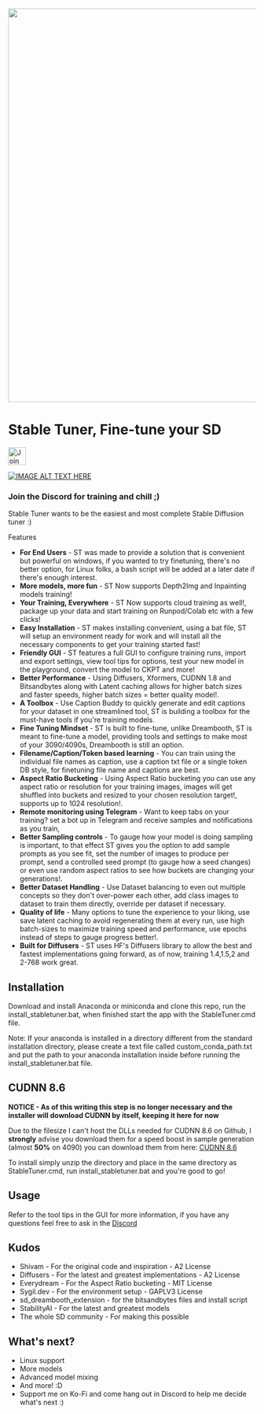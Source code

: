 <p align="center">
    <br>
    <img src="https://i.imgur.com/uqO9rAd.png" width="800"/>
    <br>
<p>

# Stable Tuner, Fine-tune your SD

<a href='https://discord.gg/DahNECrBUZ' target='_blank'><img height='36' style='border:0px;height:36px;' src='https://cincydiscord.com/wp-content/uploads/2019/02/CINCYDISCORDJOIN.png' border='0' alt='Join the discord :)' /></a>

[![IMAGE ALT TEXT HERE](https://img.youtube.com/vi/36Z4ETFZx94/0.jpg)](https://www.youtube.com/watch?v=36Z4ETFZx94)

### Join the Discord for training and chill ;)

Stable Tuner wants to be the easiest and most complete Stable Diffusion tuner :)

Features

- **For End Users** - ST was made to provide a solution that is convenient but powerful on windows, if you wanted to try finetuning, there's no better option, for Linux folks, a bash script will be added at a later date if there's enough interest.
- **More models, more fun** - ST Now supports Depth2Img and Inpainting models training!
- **Your Training, Everywhere** - ST Now supports cloud training as well!, package up your data and start training on Runpod/Colab etc with a few clicks!
- **Easy Installation** - ST makes installing convenient, using a bat file, ST will setup an environment ready for work and will install all the necessary components to get your training started fast!
- **Friendly GUI** - ST features a full GUI to configure training runs, import and export settings, view tool tips for options, test your new model in the playground, convert the model to CKPT and more!
- **Better Performance** - Using Diffusers, Xformers, CUDNN 1.8 and Bitsandbytes along with Latent caching allows for higher batch sizes and faster speeds, higher batch sizes = better quality model!.
- **A Toolbox** - Use Caption Buddy to quickly generate and edit captions for your dataset in one streamlined tool, ST is building a toolbox for the must-have tools if you're training models.
- **Fine Tuning Mindset** - ST is built to fine-tune, unlike Dreambooth, ST is meant to fine-tune a model, providing tools and settings to make most of your 3090/4090s, Dreambooth is still an option.
- **Filename/Caption/Token based learning** - You can train using the individual file names as caption, use a caption txt file or a single token DB style, for finetuning file name and captions are best.
- **Aspect Ratio Bucketing** - Using Aspect Ratio bucketing you can use any aspect ratio or resolution for your training images, images will get shuffled into buckets and resized to your chosen resolution target!, supports up to 1024 resolution!.
- **Remote monitoring using Telegram** - Want to keep tabs on your training? set a bot up in Telegram and receive samples and notifications as you train,
- **Better Sampling controls** - To gauge how your model is doing sampling is important, to that effect ST gives you the option to add sample prompts as you see fit, set the number of images to produce per prompt, send a controlled seed prompt (to gauge how a seed changes) or even use random aspect ratios to see how buckets are changing your generations!.
- **Better Dataset Handling** - Use Dataset balancing to even out multiple concepts so they don't over-power each other, add class images to dataset to train them directly, override per dataset if necessary.
- **Quality of life** - Many options to tune the experience to your liking, use save latent caching to avoid regenerating them at every run, use high batch-sizes to maximize training speed and performance, use epochs instead of steps to gauge progress better!.
- **Built for Diffusers** - ST uses HF's Diffusers library to allow the best and fastest implementations going forward, as of now, training 1.4,1.5,2 and 2-768 work great.

## Installation

Download and install Anaconda or miniconda and clone this repo, run the install_stabletuner.bat, when finished start the app with the StableTuner.cmd file.

Note: If your anaconda is installed in a directory different from the standard installation directory, please create a text file called custom_conda_path.txt and put the path to your anaconda installation inside before running the install_stabletuner.bat file.

## CUDNN 8.6

**NOTICE - As of this writing this step is no longer necessary and the installer will download CUDNN by itself, keeping it here for now**

Due to the filesize I can't host the DLLs needed for CUDNN 8.6 on Github, I **strongly** advise you download them for a speed boost in sample generation (almost **50%** on 4090) you can download them from here: <a href="https://b1.thefileditch.ch/mwxKTEtelILoIbMbruuM.zip">CUDNN 8.6</a>

To install simply unzip the directory and place in the same directory as StableTuner.cmd, run install_stabletuner.bat and you're good to go!

## Usage

Refer to the tool tips in the GUI for more information, if you have any questions feel free to ask in the <a href="https://discord.gg/DahNECrBUZ">Discord</a>

## Kudos

- Shivam - For the original code and inspiration - A2 License
- Diffusers - For the latest and greatest implementations - A2 License
- Everydream - For the Aspect Ratio bucketing - MIT License
- Sygil.dev - For the environment setup - GAPLV3 License
- sd_dreambooth_extension - for the bitsandbytes files and install script
- StabilityAI - For the latest and greatest models
- The whole SD community - For making this possible

## What's next?

- Linux support
- More models
- Advanced model mixing
- And more! :D
- Support me on Ko-Fi and come hang out in Discord to help me decide what's next :)
